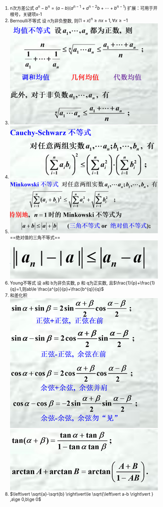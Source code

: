 1. n次方差公式 $a^{n}-b^{n}=(a-b)(a^{n-1}+a^{n-2}b+ \cdots +b^{n-1})$
   扩展：可用于开根号，关键项x-1
2. Bernoulli不等式  设 n为非负整数, 则$(1+x)^{n}\ge nx+1,\forall x\ge  -1$
3. ![](images/2022-11-01-15-09-43.png)
4. ![](images/2022-11-01-15-10-03.png)
5. ![](images/2022-11-01-15-10-28.png)
   ==绝对值的三角不等式==
   ![](images/2022-11-16-12-41-20.png)
6. Young不等式 设 a和 b为非负实数, p 和 q为正实数, 且$\frac{1}{p}+\frac{1}{q}=1,则ab\le \frac{a^{p}}{p}+\frac{b^{q}}{q}$
7. 和差化积![](images/2022-11-01-15-12-22.png)![](images/2022-11-01-15-12-45.png)
8. $\left\vert \sqrt{a}-\sqrt{b} \right\vert\le \sqrt{\left\vert a-b \right\vert } ,a\ge 0,b\ge 0$
   